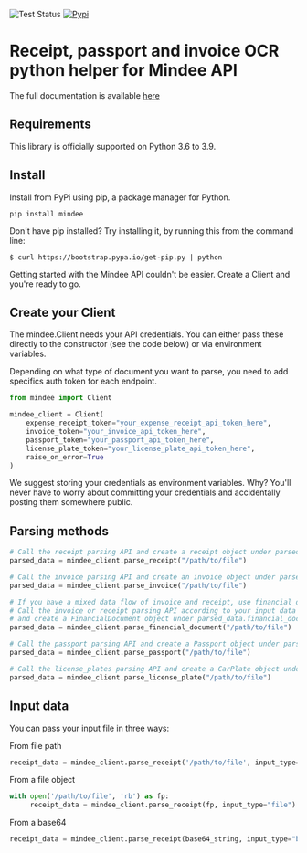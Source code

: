 ![Test Status](https://github.com/mindee/mindee-api-python/actions/workflows/test.yml/badge.svg)
[![Pypi](https://img.shields.io/pypi/v/mindee)](https://pypi.org/project/mindee/)

# Receipt, passport and invoice OCR python helper for Mindee API

The full documentation is available [here](https://developers.mindee.com/docs/getting-started)

## Requirements

This library is officially supported on Python 3.6 to 3.9.

## Install

Install from PyPi using pip, a package manager for Python.

```shell script
pip install mindee
```
 
Don't have pip installed? Try installing it, by running this from the command line:

```shell script
$ curl https://bootstrap.pypa.io/get-pip.py | python
```

Getting started with the Mindee API couldn't be easier. Create a Client and you're ready to go.


## Create your Client

The mindee.Client needs your API credentials. You can either pass these directly to the constructor (see the code below) or via environment variables.

 

Depending on what type of document you want to parse, you need to add specifics auth token for each endpoint.

```python
from mindee import Client

mindee_client = Client(
    expense_receipt_token="your_expense_receipt_api_token_here",
    invoice_token="your_invoice_api_token_here",
    passport_token="your_passport_api_token_here",
    license_plate_token="your_license_plate_api_token_here",
    raise_on_error=True
)
```

We suggest storing your credentials as environment variables. Why? You'll never have to worry about committing your credentials and accidentally posting them somewhere public.


## Parsing methods

```python
# Call the receipt parsing API and create a receipt object under parsed_data.receipt
parsed_data = mindee_client.parse_receipt("/path/to/file")

# Call the invoice parsing API and create an invoice object under parsed_data.invoice
parsed_data = mindee_client.parse_invoice("/path/to/file")

# If you have a mixed data flow of invoice and receipt, use financial_document class
# Call the invoice or receipt parsing API according to your input data type
# and create a FinancialDocument object under parsed_data.financial_document
parsed_data = mindee_client.parse_financial_document("/path/to/file")

# Call the passport parsing API and create a Passport object under parsed_data.passport
parsed_data = mindee_client.parse_passport("/path/to/file")

# Call the license_plates parsing API and create a CarPlate object under parsed_data.license_plate
parsed_data = mindee_client.parse_license_plate("/path/to/file")
```

## Input data

You can pass your input file in three ways:

 
From file path
```python
receipt_data = mindee_client.parse_receipt('/path/to/file', input_type="path")
``` 

From a file object
```python
with open('/path/to/file', 'rb') as fp:
     receipt_data = mindee_client.parse_receipt(fp, input_type="file")
```

From a base64
```python
receipt_data = mindee_client.parse_receipt(base64_string, input_type="base64")
```
 
